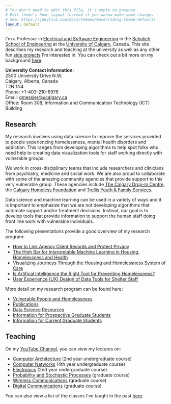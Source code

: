 ```yaml
---
# You don't need to edit this file, it's empty on purpose.
# Edit theme's home layout instead if you wanna make some changes
# See: https://jekyllrb.com/docs/themes/#overriding-theme-defaults
layout: default
---
```


I'm a Professor in [Electrical and Software Engineering](https://schulich.ucalgary.ca/electrical-software) in the [Schulich School of Engineering](https://schulich.ucalgary.ca/) at the [University of Calgary](https://ucalgary.ca/), Canada.  This site describes my research and teaching at the university as well as any other fun [side projects](pages/diversions) I'm interested in.  You can check out a bit more on my background [here](pages/background).  

**University Contact Information:**<br>
2500 University Drive N.W.<br>
Calgary, Alberta, Canada<br>
T2N 1N4<br>
Phone: +1-403-210-8976<br>
Email: gmessier@ucalgary.ca<br>
Office: Room 308, Information and Communication Technology (ICT) Building<br>

## Research

My research involves using data science to improve the services provided to people experiencing homelessness, mental health disorders and addiction.  This ranges from developing algorithms to help spot folks who need help to creating data visualization tools for staff working directly with vulnerable groups.

We work in cross-disciplinary teams that include researchers and clinicians from psychiatry, medicine and social work.  We are also proud to collaborate with some of the amazing community agencies that provide support to this very vulnerable group.  These agencies include [The Calgary Drop-In Centre](https://calgarydropin.ca/), the [Calgary Homeless Foundation](https://www.calgaryhomeless.com/) and [Trellis Youth & Family Services](https://www.growwithtrellis.ca/).

Data science and machine learning can be used in a variety of ways and it is important to emphasize that we are not developing algorithms that automate support and/or treatment decisions.  Instead, our goal is to develop tools that provide information to support the human staff doing front line work with vulnerable individuals.

The following presentations provide a good overview of my research program:
- [How to Link Agency Client Records and Protect Privacy](https://youtu.be/1duj6xzLyoU)
- [The High Bar for Interpretable Machine Learning in Housing, Homelessness and Health](https://youtu.be/VH_ukYcWAVc)
- [Visualizing Journeys Through the Housing and Homelessness System of Care](https://youtu.be/sD4ZzzUaFc0)
- [Is Artifical Intelligence the Right Tool for Preventing Homelessness?](https://youtu.be/_R0Uk28drOA)
- [User Experience (UX) Design of Data Tools for Shelter Staff](https://youtu.be/wawVFXk_4Y0)



More detail on my research program can be found here:

* [Vulnerable People and Homelessness](pages/vulnerable)
* [Publications](pages/pubs)
* [Data Science Resources](pages/data)
* [Information for Prospective Graduate Students](pages/prospective-students)
* [Information for Current Graduate Students](pages/current-students)

## Teaching

On my [YouTube Channel](https://www.youtube.com/channel/UC9lbQ5Kkad4yI338WcdQ1SQ), you can view my lectures on:

- [Computer Architecture](https://youtube.com/playlist?list=PL7sWxFnBVJLV47Lrq9D-gfFh-mGv2CLCt) (2nd year undergraduate course)
- [Computer Networks](https://www.youtube.com/playlist?list=PL7sWxFnBVJLXZdk6_kPjcfOJBT-H1VSG1) (4th year undergraduate course)
- [Electronics](https://www.youtube.com/playlist?list=PL7sWxFnBVJLXhKW6052SWuuVmHJtqjzWf) (2nd year undergraduate course)
- [Probability and Stochastic Processes](https://www.youtube.com/playlist?list=PL7sWxFnBVJLUbrCHertPLEqqCyLVnG-tN) (graduate course)
- [Wireless Communications](https://www.youtube.com/playlist?list=PL7sWxFnBVJLXsvsLzMXT2Fk4ZPD7BJTBX) (graduate course)
- [Digital Communications](https://www.youtube.com/playlist?list=PL7sWxFnBVJLXpEiNn2IqD5sCHws4UG_sS) (graduate course)

You can also view a list of the classes I've taught in the past [here](pages/teaching).


